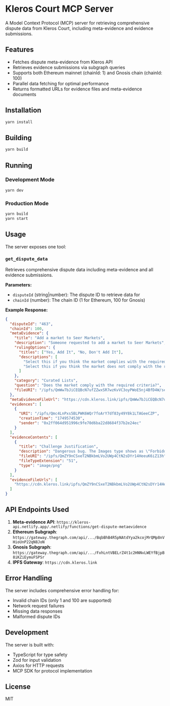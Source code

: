 # Kleros Court MCP Server

A Model Context Protocol (MCP) server for retrieving comprehensive dispute data from Kleros Court, including meta-evidence and evidence submissions.

## Features

- Fetches dispute meta-evidence from Kleros API
- Retrieves evidence submissions via subgraph queries  
- Supports both Ethereum mainnet (chainId: 1) and Gnosis chain (chainId: 100)
- Parallel data fetching for optimal performance
- Returns formatted URLs for evidence files and meta-evidence documents

## Installation

```bash
yarn install
```

## Building

```bash
yarn build
```

## Running

### Development Mode
```bash
yarn dev
```

### Production Mode
```bash
yarn build
yarn start
```

## Usage

The server exposes one tool:

### `get_dispute_data`

Retrieves comprehensive dispute data including meta-evidence and all evidence submissions.

**Parameters:**
- `disputeId` (string|number): The dispute ID to retrieve data for
- `chainId` (number): The chain ID (1 for Ethereum, 100 for Gnosis)

**Example Response:**
```json
{
  "disputeId": "463",
  "chainId": 100,
  "metaEvidence": {
    "title": "Add a market to Seer Markets",
    "description": "Someone requested to add a market to Seer Markets",
    "rulingOptions": {
      "titles": ["Yes, Add It", "No, Don't Add It"],
      "descriptions": [
        "Select this if you think the market complies with the required criteria and should be added.",
        "Select this if you think the market does not comply with the required criteria and should not be added."
      ]
    },
    "category": "Curated Lists",
    "question": "Does the market comply with the required criteria?",
    "fileURI": "/ipfs/QmWw7bJiCEQBcN7ufZZwxSR7wzKvVC3oyPWoE5nj4BfD4W/seer-verified-markets-on-gnosis-policy.pdf"
  },
  "metaEvidenceFileUrl": "https://cdn.kleros.link/ipfs/QmWw7bJiCEQBcN7ufZZwxSR7wzKvVC3oyPWoE5nj4BfD4W/seer-verified-markets-on-gnosis-policy.pdf",
  "evidences": [
    {
      "URI": "/ipfs/Qmc4LnPxs5BLPWK6WQr7foArY7df83y49Y8k1LTAGeeCZP",
      "creationTime": "1749574530",
      "sender": "0x2ff064d951996c9fe70d6ba22d8684f37b2e24ec"
    }
  ],
  "evidenceContents": [
    {
      "title": "Challenge Justification",
      "description": "Dangerous bug. The Images type shows as \"Forbidden file type\" on the curated frontend...",
      "fileURI": "/ipfs/QmZY9nCSxeT2NBkbmLVo2UWp4CtN2sDYr14HeeuK6iZ13h",
      "fileTypeExtension": "51",
      "type": "image/png"
    }
  ],
  "evidenceFileUrls": [
    "https://cdn.kleros.link/ipfs/QmZY9nCSxeT2NBkbmLVo2UWp4CtN2sDYr14HeeuK6iZ13h"
  ]
}
```

## API Endpoints Used

1. **Meta-evidence API**: `https://kleros-api.netlify.app/.netlify/functions/get-dispute-metaevidence`
2. **Ethereum Subgraph**: `https://gateway.thegraph.com/api/.../BqbBhB4R5pNAtdYya2kcojMrQMp8nVHioUnP22qN8JoN`
3. **Gnosis Subgraph**: `https://gateway.thegraph.com/api/.../FxhLntVBELrZ4t1c2HNNvLWEYfBjpB8iKZiEymuFSPSr`
4. **IPFS Gateway**: `https://cdn.kleros.link`

## Error Handling

The server includes comprehensive error handling for:
- Invalid chain IDs (only 1 and 100 are supported)
- Network request failures
- Missing data responses
- Malformed dispute IDs

## Development

The server is built with:
- TypeScript for type safety
- Zod for input validation
- Axios for HTTP requests
- MCP SDK for protocol implementation

## License

MIT 